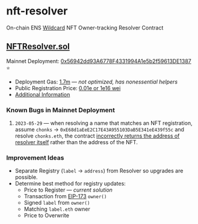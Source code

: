 # nft-resolver
On-chain ENS [Wildcard](https://docs.ens.domains/ens-improvement-proposals/ensip-10-wildcard-resolution) NFT Owner-tracking Resolver Contract

## [NFTResolver.sol](./NFTResolver.sol)

Mainnet Deployment: [0x56942dd93A6778F4331994A1e5b2f59613DE1387](https://etherscan.io/address/0x56942dd93a6778f4331994a1e5b2f59613de1387) ⭐️
* Deployment Gas: [1.7m](https://etherscan.io/tx/0x09494aabf187274876eeef22cfb65ef2eb6523c4efab167f3d12cfb2e5861f26) — *not optimized, has nonessential helpers*
* Public Registration Price: [0.01e or 1e16 wei](https://etherscan.io/address/0x56942dd93a6778f4331994a1e5b2f59613de1387#readContract#F9)
* [Additional Information](https://discuss.ens.domains/t/nftresolver-on-chain-wildcard-nft-owner-tracking-resolver/17073)

### Known Bugs in Mainnet Deployment
 
1. `2023-05-29` — when resolving a name that matches an NFT registration, assume `chonks` &rarr; `0xE68d1aEeE2C17E43A955103DaB5E341eE439f55c` and resolve `chonks.eth`, the contract [incorrectly returns the address of resolver itself](https://twitter.com/adraffy/status/1663313066866651136) rather than the address of the NFT.

### Improvement Ideas

* Separate Registry (`label` &rarr; `address`) from Resolver so upgrades are possible.
* Determine best method for registry updates:
	* Price to Register — *current solution*
	* Transaction from [EIP-173](https://eips.ethereum.org/EIPS/eip-173) `owner()`
	* Signed `label` from `owner()`
	* Matching `label.eth` owner
	* Price to Overwrite